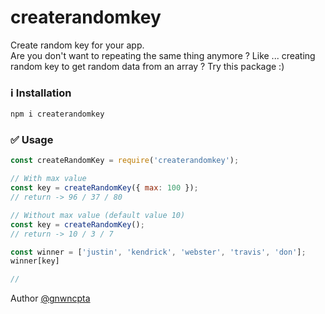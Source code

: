 # createrandomkey
<p>Create random key for your app.<br/>
Are you don't want to repeating the same thing anymore ? Like ... creating random key to get random data from an array ? Try this package :)</p>

### ℹ️ Installation
```bash
npm i createrandomkey 
```

### ✅ Usage
```javascript
const createRandomKey = require('createrandomkey');

// With max value
const key = createRandomKey({ max: 100 });
// return -> 96 / 37 / 80

// Without max value (default value 10)
const key = createRandomKey();
// return -> 10 / 3 / 7

const winner = ['justin', 'kendrick', 'webster', 'travis', 'don'];
winner[key]

// 
```


Author [@gnwncpta](http://github.com/gnwncpta/)
